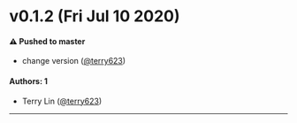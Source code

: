 # v0.1.2 (Fri Jul 10 2020)

#### ⚠️  Pushed to master

- change version  ([@terry623](https://github.com/terry623))

#### Authors: 1

- Terry Lin ([@terry623](https://github.com/terry623))

---

